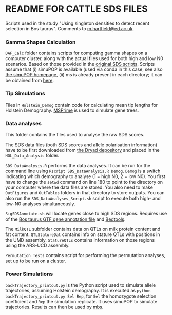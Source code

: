 # README FOR CATTLE SDS FILES

Scripts used in the study "Using singleton densities to detect recent selection in Bos taurus". Comments to m.hartfield@ed.ac.uk.

### Gamma Shapes Calculation

`DAF_Calc` folder contains scripts for computing gamma shapes on a computer cluster, along with the actual files used for both high and low N0 scenarios. Based on those provided in the [original SDS scripts](https://github.com/yairf/SDS "SDS Scripts"). Scripts assume that (i) simuPOP is available (used via conda in this case, see also [the simuPOP homepage](http://simupop.sourceforge.net/ "simuPOP"), (ii) ms is already present in each directory; it can be obtained from [here](http://home.uchicago.edu/rhudson1/source/mksamples.html "ms").

### Tip Simulations

Files in `Holstein_Demog` contain code for calculating mean tip lengths for Holstein Demography. [MSPrime](https://msprime.readthedocs.io/en/stable/ "MSPrime") is used to simulate gene trees.

### Data analyses

This folder contains the files used to analyse the raw SDS scores.

The SDS data files (both SDS scores and allele polarisation information) have to be first downloaded from [the Dryad depository](https://doi.org/10.5061/dryad.547d7wm8q "Dryad Deopsitory") and placed in the `HOL_Data_Analysis` folder.

`SDS_DataAnalysis.R` performs the data analyses. It can be run for the command line using `Rscript SDS_DataAnalysis.R Demog`. `Demog` is a switch indicating which demography to analyse (1 = high N0, 2 = low N0). You first have to change the `setwd` command on line 180 to point to the directory on your computer where the data files are stored. You also need to make `OutFigures` and `OutTables` folders in that directory to store outputs. You can also run the `SDS_DataAnalyses_Script.sh` script to execute both high- and low-N0 analyses simultaneously.

`SigSDSAnnotate.sh` will locate genes close to high SDS regions. Requires use of the [Bos taurus GTF gene annotation file](https://www.ensembl.org/Bos_taurus/Info/Index "B. taurus GTF") and [Bedtools](https://bedtools.readthedocs.io/en/latest/ "Bedtools").

The `MilkQTL` subfolder contains data on QTLs on milk protein content and fat content. `QTLStatureDat` contains info on stature QTLs with positions in the UMD assembly. `StatureQTLs` contains information on those regions using the ARS-UCD assembly.

`Permutation_Tests` contains script for performing the permutation analyses, set up to be run on a cluster.

### Power Simulations

`backTrajectory_printout.py` is the Python script used to simulate allele trajectories, assuming Holstein demography. It is executed as `python backTrajectory_printout.py Sel Rep`, for `Sel` the homozygote selection coefficient and `Rep` the simulation replicate. It uses simuPOP to simulate trajectories. Results can then be used by [mbs](https://bmcbioinformatics.biomedcentral.com/articles/10.1186/1471-2105-10-166 "mbs").
